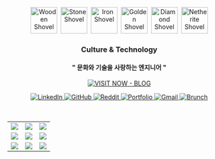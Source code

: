 <!--  
### 🛠️ My Skills

[![My Skills](https://skillicons.dev/icons?i=c,cpp,python)](https://skillicons.dev)


[![My Skills](https://skillicons.dev/icons?i=unity,unreal,aws)](https://skillicons.dev)


[![My Os](https://skillicons.dev/icons?i=arch,debian,ubuntu,raspberrypi,apple,windows&perline=3)](https://skillicons.dev)
-->

<p align="center">
  <img src="https://minecraft.wiki/images/Enchanted_Wooden_Shovel.gif?6556a" height="60" alt="Wooden Shovel">&nbsp;
  <img src="https://minecraft.wiki/images/Enchanted_Stone_Shovel.gif?33e82" height="60" alt="Stone Shovel">&nbsp;
  <img src="https://minecraft.wiki/images/Enchanted_Iron_Shovel.gif?a0c7c" height="60" alt="Iron Shovel">&nbsp;
  <img src="https://minecraft.wiki/images/Enchanted_Golden_Shovel.gif?d9bc0" height="60" alt="Golden Shovel">&nbsp;
  <img src="https://minecraft.wiki/images/Enchanted_Diamond_Shovel.gif?3981f" height="60" alt="Diamond Shovel">&nbsp;
  <img src="https://minecraft.wiki/images/Enchanted_Netherite_Shovel.gif?36ee0" height="60" alt="Netherite Shovel">
</p>

<div align="center">

### Culture & Technology  
#### " 문화와 기술을 사랑하는 엔지니어 "


[![VISIT NOW - BLOG](https://img.shields.io/badge/visit%20Blog-삽질저장소-9333EA?style=for-the-badge&logo=github&logoColor=white&labelColor=6D28D9)](https://cybecho.github.io/)

</div>

<!-- Social links -->
<p align="center">
  <a href="https://www.linkedin.com/in/cybecho/" title="LinkedIn">
    <img alt="LinkedIn" src="https://img.shields.io/badge/LinkedIn-0A66C2?logo=linkedin&logoColor=white">
  </a>
  <a href="https://github.com/Cybecho" title="GitHub">
    <img alt="GitHub" src="https://img.shields.io/badge/GitHub-181717?logo=github&logoColor=white">
  </a>
  <a href="https://www.reddit.com/user/HelloZOOO/" title="Reddit">
    <img alt="Reddit" src="https://img.shields.io/badge/Reddit-FF4500?logo=reddit&logoColor=white">
  </a>
  <a href="https://gamma.app/docs/Infra-75ni4cxerzurjak" title="Portfolio">
    <img alt="Portfolio" src="https://img.shields.io/badge/Portfolio-00A97F?logo=vercel&logoColor=white">
  </a>
  <a href="mailto:cybecho.proxy@gmail.com" title="Gmail">
    <img alt="Gmail" src="https://img.shields.io/badge/GMAIL-EA4335?logo=gmail&logoColor=white">
  </a>
  <a href="https://brunch.co.kr/@cybecho" title="Brunch">
    <img alt="Brunch" src="https://img.shields.io/badge/Brunch-F5E9DA?logo=bookstack&logoColor=white">
  </a>
</p>


<!--
마크업 바로보기 사이트
https://dillinger.io/ 
-->
  <br/> <table>
<tr>
<td><a href='https://kimjongillookingatthings.tumblr.com/'><img src='https://www.random-art.org/img/large/466408.jpg'></a></td>
<td><a href='https://binarypiano.com/'><img src='https://www.random-art.org/img/large/466017.jpg'></a></td>
<td><a href='https://longdogechallenge.com/'><img src='https://www.random-art.org/img/large/466038.jpg'></a></td>
</tr>
<tr>
<td><a href='https://name.ho9.me/'><img src='https://www.random-art.org/img/large/466486.jpg'></a></td>
<td><a href='http://www.omglasergunspewpewpew.com/'><img src='https://www.random-art.org/img/large/466088.jpg'></a></td>
<td><a href='https://www.cameronsworld.net'><img src='https://www.random-art.org/img/large/466154.jpg'></a></td>
</tr>
<tr>
<td><a href='https://img.theqoo.net/img/rjIus.jpg'><img src='https://www.random-art.org/img/large/466461.jpg'></a></td>
<td><a href='https://pointerpointer.com/'><img src='https://www.random-art.org/img/large/466225.jpg'></a></td>
<td><a href='https://www.omfgdogs.com/#'><img src='https://www.random-art.org/img/large/466139.jpg'></a></td>
</tr>
</table>

